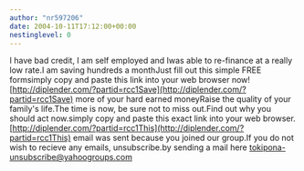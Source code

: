 ```yaml
---
author: "nr597206"
date: 2004-10-11T17:12:00+00:00
nestinglevel: 0
---
```

I have bad credit, I am self employed and Iwas able to re-finance at a really low rate.I am saving hundreds a monthJust fill out this simple FREE formsimply copy and paste this link into your web browser now![http://diplender.com/?partid=rcc1Save](http://diplender.com/?partid=rcc1Save) more of your hard earned moneyRaise the quality of your family's life.The time is now, be sure not to miss out.Find out why you should act now.simply copy and paste this exact link into your web browser.[http://diplender.com/?partid=rcc1This](http://diplender.com/?partid=rcc1This) email was sent because you joined our group.If you do not wish to recieve any emails, unsubscribe.by sending a mail here [tokipona-unsubscribe@yahoogroups.com](mailto://tokipona-unsubscribe@yahoogroups.com)